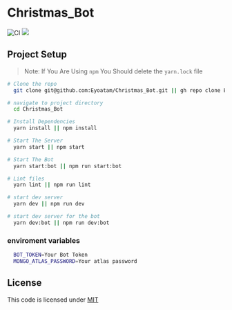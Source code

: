 # Christmas_Bot

![CI](https://github.com/znck/vue-developer-experience/workflows/CI/badge.svg)
![](https://img.shields.io/badge/license-MIT-blue.svg)

## Project Setup

> Note: If You Are Using `npm` You Should delete the `yarn.lock` file

```bash
# Clone the repo
  git clone git@github.com:Eyoatam/Christmas_Bot.git || gh repo clone Eyoatam/Christmas_Bot

# navigate to project directory
  cd Christmas_Bot

# Install Dependencies
  yarn install || npm install

# Start The Server
  yarn start || npm start

# Start The Bot
  yarn start:bot || npm run start:bot

# Lint files
  yarn lint || npm run lint

# start dev server
  yarn dev || npm run dev

# start dev server for the bot
  yarn dev:bot || npm run dev:bot
```

### enviroment variables

```bash
  BOT_TOKEN=Your Bot Token
  MONGO_ATLAS_PASSWORD=Your atlas password
```

## License

This code is licensed under [MIT](https://github.com/Eyoatam/Christmas_Bot/blob/master/LICENSE)
